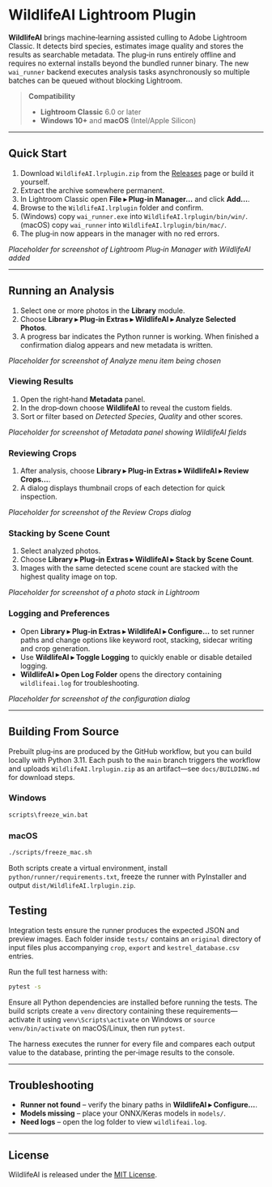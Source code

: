# WildlifeAI Lightroom Plugin

**WildlifeAI** brings machine‑learning assisted culling to Adobe Lightroom Classic. It detects bird species, estimates image quality and stores the results as searchable metadata. The plug‑in runs entirely offline and requires no external installs beyond the bundled runner binary.
The new `wai_runner` backend executes analysis tasks asynchronously so multiple batches can be queued without blocking Lightroom.

> **Compatibility**
> - **Lightroom Classic** 6.0 or later
> - **Windows 10+** and **macOS** (Intel/Apple Silicon)

---

## Quick Start

1. Download `WildlifeAI.lrplugin.zip` from the [Releases](https://github.com/) page or build it yourself.
2. Extract the archive somewhere permanent.
3. In Lightroom Classic open **File ▸ Plug‑in Manager…** and click **Add…**.
4. Browse to the `WildlifeAI.lrplugin` folder and confirm.
5. (Windows) copy `wai_runner.exe` into `WildlifeAI.lrplugin/bin/win/`.
   (macOS) copy `wai_runner` into `WildlifeAI.lrplugin/bin/mac/`.
6. The plug‑in now appears in the manager with no red errors.

*Placeholder for screenshot of Lightroom Plug‑in Manager with WildlifeAI added*

---

## Running an Analysis

1. Select one or more photos in the **Library** module.
2. Choose **Library ▸ Plug‑in Extras ▸ WildlifeAI ▸ Analyze Selected Photos**.
3. A progress bar indicates the Python runner is working. When finished a confirmation dialog appears and new metadata is written.

*Placeholder for screenshot of Analyze menu item being chosen*

### Viewing Results

1. Open the right‑hand **Metadata** panel.
2. In the drop‑down choose **WildlifeAI** to reveal the custom fields.
3. Sort or filter based on *Detected Species*, *Quality* and other scores.

*Placeholder for screenshot of Metadata panel showing WildlifeAI fields*

### Reviewing Crops

1. After analysis, choose **Library ▸ Plug‑in Extras ▸ WildlifeAI ▸ Review Crops…**.
2. A dialog displays thumbnail crops of each detection for quick inspection.

*Placeholder for screenshot of the Review Crops dialog*

### Stacking by Scene Count

1. Select analyzed photos.
2. Choose **Library ▸ Plug‑in Extras ▸ WildlifeAI ▸ Stack by Scene Count**.
3. Images with the same detected scene count are stacked with the highest quality image on top.

*Placeholder for screenshot of a photo stack in Lightroom*

### Logging and Preferences

- Open **Library ▸ Plug‑in Extras ▸ WildlifeAI ▸ Configure…** to set runner paths and change options like keyword root, stacking, sidecar writing and crop generation.
- Use **WildlifeAI ▸ Toggle Logging** to quickly enable or disable detailed logging.
- **WildlifeAI ▸ Open Log Folder** opens the directory containing `wildlifeai.log` for troubleshooting.

*Placeholder for screenshot of the configuration dialog*

---

## Building From Source

Prebuilt plug‑ins are produced by the GitHub workflow, but you can build locally with Python 3.11.
Each push to the `main` branch triggers the workflow and uploads `WildlifeAI.lrplugin.zip` as an artifact—see `docs/BUILDING.md` for download steps.

### Windows
```cmd
scripts\freeze_win.bat
```
### macOS
```bash
./scripts/freeze_mac.sh
```
Both scripts create a virtual environment, install `python/runner/requirements.txt`, freeze the runner with PyInstaller and output `dist/WildlifeAI.lrplugin.zip`.

## Testing

Integration tests ensure the runner produces the expected JSON and preview
images. Each folder inside `tests/` contains an `original` directory of input
files plus accompanying `crop`, `export` and `kestrel_database.csv` entries.

Run the full test harness with:

```bash
pytest -s
```
Ensure all Python dependencies are installed before running the tests. The build
scripts create a `venv` directory containing these requirements—activate it
using `venv\Scripts\activate` on Windows or `source venv/bin/activate` on
macOS/Linux, then run `pytest`.

The harness executes the runner for every file and compares each output value to
the database, printing the per‑image results to the console.

---

## Troubleshooting

- **Runner not found** – verify the binary paths in **WildlifeAI ▸ Configure…**.
- **Models missing** – place your ONNX/Keras models in `models/`.
- **Need logs** – open the log folder to view `wildlifeai.log`.

---

## License

WildlifeAI is released under the [MIT License](LICENSE).

